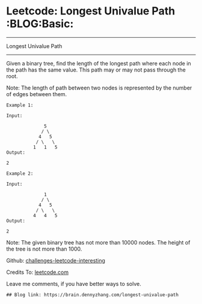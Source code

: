 # Leetcode: Longest Univalue Path     :BLOG:Basic:


---

Longest Univalue Path  

---

Given a binary tree, find the length of the longest path where each node in the path has the same value. This path may or may not pass through the root.  

Note: The length of path between two nodes is represented by the number of edges between them.  

    Example 1:
    
    Input:
    
                  5
                 / \
                4   5
               / \   \
              1   1   5
    Output:
    
    2

    Example 2:
    
    Input:
    
                  1
                 / \
                4   5
               / \   \
              4   4   5
    Output:
    
    2

Note: The given binary tree has not more than 10000 nodes. The height of the tree is not more than 1000.  

Github: [challenges-leetcode-interesting](https://github.com/DennyZhang/challenges-leetcode-interesting/tree/master/longest-univalue-path)  

Credits To: [leetcode.com](https://leetcode.com/problems/longest-univalue-path/description/)  

Leave me comments, if you have better ways to solve.  

    ## Blog link: https://brain.dennyzhang.com/longest-univalue-path